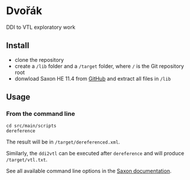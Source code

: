 # Dvořák

DDI to VTL exploratory work

## Install

- clone the repository
- create a `/lib` folder and a `/target` folder, where `/` is the Git repository root
- donwload Saxon HE 11.4 from [GitHub](https://github.com/Saxonica/Saxon-HE/blob/main/11/Java/SaxonHE11-4J.zip) and extract all files in `/lib`

## Usage

### From the command line

```
cd src/main/scripts
dereference
```

The result will be in `/target/dereferenced.xml`.

Similarly, the `ddi2vtl` can be executed after `dereference` and will produce `/target/vtl.txt`.

See all available command line options in the [Saxon documentation](https://www.saxonica.com/documentation11/index.html#!using-xsl/commandline).

